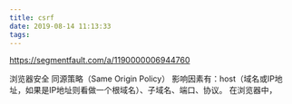 ```yaml
---
title: csrf
date: 2019-08-14 11:13:33
tags:
---
```

https://segmentfault.com/a/1190000006944760

浏览器安全
同源策略（Same Origin Policy）
影响因素有：host（域名或IP地址，如果是IP地址则看做一个根域名）、子域名、端口、协议。
在浏览器中，<script>、<img>、<iframe>、<link> 等标签都可以跨域加载资源，而不受同源策略的限制。

XMLHttpRequest 受到同源策略的约束，不能跨域访问资源，在AJAX应用的开发中需要注意这一点。

跨站脚本攻击（Cross Site Script）XSS，通常指黑客通过“html注入”篡改了网页，插入了恶意脚本，
从而在用户浏览网页时，控制用户浏览器的一种攻击。

跨站点请求伪造（Cross Site Request Forgery）CSRF，
